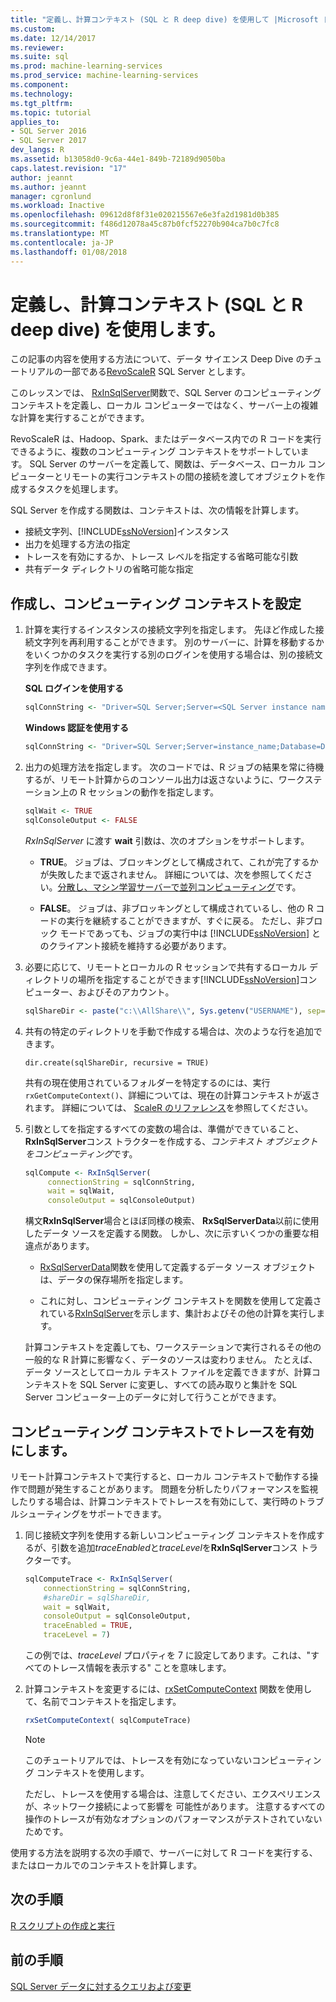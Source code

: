 ```yaml
---
title: "定義し、計算コンテキスト (SQL と R deep dive) を使用して |Microsoft ドキュメント"
ms.custom: 
ms.date: 12/14/2017
ms.reviewer: 
ms.suite: sql
ms.prod: machine-learning-services
ms.prod_service: machine-learning-services
ms.component: 
ms.technology: 
ms.tgt_pltfrm: 
ms.topic: tutorial
applies_to:
- SQL Server 2016
- SQL Server 2017
dev_langs: R
ms.assetid: b13058d0-9c6a-44e1-849b-72189d9050ba
caps.latest.revision: "17"
author: jeannt
ms.author: jeannt
manager: cgronlund
ms.workload: Inactive
ms.openlocfilehash: 09612d8f8f31e020215567e6e3fa2d1981d0b385
ms.sourcegitcommit: f486d12078a45c87b0fcf52270b904ca7b0c7fc8
ms.translationtype: MT
ms.contentlocale: ja-JP
ms.lasthandoff: 01/08/2018
---
```

# <a name="define-and-use-compute-contexts-sql-and-r-deep-dive"></a>定義し、計算コンテキスト (SQL と R deep dive) を使用します。

この記事の内容を使用する方法について、データ サイエンス Deep Dive のチュートリアルの一部である[RevoScaleR](https://docs.microsoft.com/machine-learning-server/r-reference/revoscaler/revoscaler) SQL Server とします。

このレッスンでは、 [RxInSqlServer](https://docs.microsoft.com/machine-learning-server/r-reference/revoscaler/rxinsqlserver)関数で、SQL Server のコンピューティング コンテキストを定義し、ローカル コンピューターではなく、サーバー上の複雑な計算を実行することができます。 

RevoScaleR は、Hadoop、Spark、またはデータベース内での R コードを実行できるように、複数のコンピューティング コンテキストをサポートしています。 SQL Server のサーバーを定義して、関数は、データベース、ローカル コンピューターとリモートの実行コンテキストの間の接続を渡してオブジェクトを作成するタスクを処理します。

SQL Server を作成する関数は、コンテキストは、次の情報を計算します。

- 接続文字列、[!INCLUDE[ssNoVersion](../../includes/ssnoversion-md.md)]インスタンス
- 出力を処理する方法の指定
- トレースを有効にするか、トレース レベルを指定する省略可能な引数
- 共有データ ディレクトリの省略可能な指定

## <a name="create-and-set-a-compute-context"></a>作成し、コンピューティング コンテキストを設定

1. 計算を実行するインスタンスの接続文字列を指定します。  先ほど作成した接続文字列を再利用することができます。 別のサーバーに、計算を移動するかをいくつかのタスクを実行する別のログインを使用する場合は、別の接続文字列を作成できます。

    **SQL ログインを使用する**

      ```R
      sqlConnString <- "Driver=SQL Server;Server=<SQL Server instance name>; Database=<database name>;Uid=<SQL user name>;Pwd=<password>"
      ```

    **Windows 認証を使用する**

      ```R
      sqlConnString <- "Driver=SQL Server;Server=instance_name;Database=DeepDive;Trusted_Connection=True"
      ```
2. 出力の処理方法を指定します。 次のコードでは、R ジョブの結果を常に待機するが、リモート計算からのコンソール出力は返さないように、ワークステーション上の R セッションの動作を指定します。
  
    ```R
    sqlWait <- TRUE
    sqlConsoleOutput <- FALSE
    ```
  
    *RxInSqlServer* に渡す **wait** 引数は、次のオプションをサポートします。
  
    -   **TRUE**。 ジョブは、ブロッキングとして構成されて、これが完了するかが失敗したまで返されません。  詳細については、次を参照してください。[分散し、マシン学習サーバーで並列コンピューティング](https://docs.microsoft.com/machine-learning-server/r/how-to-revoscaler-distributed-computing)です。
  
    -   **FALSE**。 ジョブは、非ブロッキングとして構成されているし、他の R コードの実行を継続することができますが、すぐに戻る。 ただし、非ブロック モードであっても、ジョブの実行中は [!INCLUDE[ssNoVersion](../../includes/ssnoversion-md.md)] とのクライアント接続を維持する必要があります。

3. 必要に応じて、リモートとローカルの R セッションで共有するローカル ディレクトリの場所を指定することができます[!INCLUDE[ssNoVersion](../../includes/ssnoversion-md.md)]コンピューター、およびそのアカウント。

    ```R
    sqlShareDir <- paste("c:\\AllShare\\", Sys.getenv("USERNAME"), sep="")
    ```
    
4. 共有の特定のディレクトリを手動で作成する場合は、次のような行を追加できます。

    ```
    dir.create(sqlShareDir, recursive = TRUE)
    ```

    共有の現在使用されているフォルダーを特定するのには、実行`rxGetComputeContext()`、詳細については、現在の計算コンテキストが返されます。 詳細については、 [ScaleR のリファレンス](https://docs.microsoft.com/machine-learning-server/r-reference/revoscaler/)を参照してください。

4. 引数としてを指定するすべての変数の場合は、準備ができていること、 **RxInSqlServer**コンス トラクターを作成する、*コンテキスト オブジェクトをコンピューティング*です。

    ```R
    sqlCompute <- RxInSqlServer(  
         connectionString = sqlConnString,
         wait = sqlWait,
         consoleOutput = sqlConsoleOutput)
    ```
    
    構文**RxInSqlServer**場合とほぼ同様の検索、 **RxSqlServerData**以前に使用したデータ ソースを定義する関数。 しかし、次に示すいくつかの重要な相違点があります。
      
    - [RxSqlServerData](https://docs.microsoft.com/machine-learning-server/r-reference/revoscaler/rxsqlserverdata)関数を使用して定義するデータ ソース オブジェクトは、データの保存場所を指定します。
    
    - これに対し、コンピューティング コンテキストを関数を使用して定義されている[RxInSqlServer](https://docs.microsoft.com/machine-learning-server/r-reference/revoscaler/rxinsqlserver)を示します、集計およびその他の計算を実行します。
    
    計算コンテキストを定義しても、ワークステーションで実行されるその他の一般的な R 計算に影響なく、データのソースは変わりません。 たとえば、データ ソースとしてローカル テキスト ファイルを定義できますが、計算コンテキストを SQL Server に変更し、すべての読み取りと集計を SQL Server コンピューター上のデータに対して行うことができます。

## <a name="enable-tracing-on-the-compute-context"></a>コンピューティング コンテキストでトレースを有効にします。

リモート計算コンテキストで実行すると、ローカル コンテキストで動作する操作で問題が発生することがあります。 問題を分析したりパフォーマンスを監視したりする場合は、計算コンテキストでトレースを有効にして、実行時のトラブルシューティングをサポートできます。

1. 同じ接続文字列を使用する新しいコンピューティング コンテキストを作成するが、引数を追加*traceEnabled*と*traceLevel*を**RxInSqlServer**コンス トラクターです。

    ```R
    sqlComputeTrace <- RxInSqlServer(
        connectionString = sqlConnString,
        #shareDir = sqlShareDir,
        wait = sqlWait,
        consoleOutput = sqlConsoleOutput,
        traceEnabled = TRUE,
        traceLevel = 7)
    ```
  
    この例では、*traceLevel* プロパティを 7 に設定してあります。これは、"すべてのトレース情報を表示する" ことを意味します。

2. 計算コンテキストを変更するには、[rxSetComputeContext](https://docs.microsoft.com/machine-learning-server/r-reference/revoscaler/rxsetcomputecontext) 関数を使用して、名前でコンテキストを指定します。

    ```R
    rxSetComputeContext( sqlComputeTrace)
    ```

    > [!NOTE]
    > 
    > このチュートリアルでは、トレースを有効になっていないコンピューティング コンテキストを使用します。 
    > 
    > ただし、トレースを使用する場合は、注意してください、エクスペリエンスが、ネットワーク接続によって影響を 可能性があります。 注意するすべての操作のトレースが有効なオプションのパフォーマンスがテストされていないためです。

使用する方法を説明する次の手順で、サーバーに対して R コードを実行する、またはローカルでのコンテキストを計算します。

## <a name="next-step"></a>次の手順

[R スクリプトの作成と実行](../../advanced-analytics/tutorials/deepdive-create-and-run-r-scripts.md)

## <a name="previous-step"></a>前の手順

[SQL Server データに対するクエリおよび変更](../../advanced-analytics/tutorials/deepdive-query-and-modify-the-sql-server-data.md)

